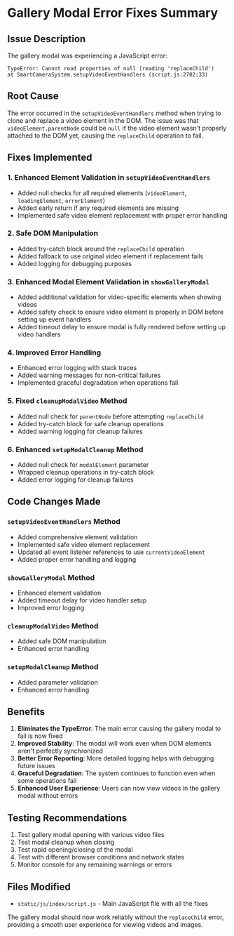 # Gallery Modal Error Fixes Summary

## Issue Description
The gallery modal was experiencing a JavaScript error:
```
TypeError: Cannot read properties of null (reading 'replaceChild')
at SmartCameraSystem.setupVideoEventHandlers (script.js:2702:33)
```

## Root Cause
The error occurred in the `setupVideoEventHandlers` method when trying to clone and replace a video element in the DOM. The issue was that `videoElement.parentNode` could be `null` if the video element wasn't properly attached to the DOM yet, causing the `replaceChild` operation to fail.

## Fixes Implemented

### 1. Enhanced Element Validation in `setupVideoEventHandlers`
- Added null checks for all required elements (`videoElement`, `loadingElement`, `errorElement`)
- Added early return if any required elements are missing
- Implemented safe video element replacement with proper error handling

### 2. Safe DOM Manipulation
- Added try-catch block around the `replaceChild` operation
- Added fallback to use original video element if replacement fails
- Added logging for debugging purposes

### 3. Enhanced Modal Element Validation in `showGalleryModal`
- Added additional validation for video-specific elements when showing videos
- Added safety check to ensure video element is properly in DOM before setting up event handlers
- Added timeout delay to ensure modal is fully rendered before setting up video handlers

### 4. Improved Error Handling
- Enhanced error logging with stack traces
- Added warning messages for non-critical failures
- Implemented graceful degradation when operations fail

### 5. Fixed `cleanupModalVideo` Method
- Added null check for `parentNode` before attempting `replaceChild`
- Added try-catch block for safe cleanup operations
- Added warning logging for cleanup failures

### 6. Enhanced `setupModalCleanup` Method
- Added null check for `modalElement` parameter
- Wrapped cleanup operations in try-catch block
- Added error logging for cleanup failures

## Code Changes Made

### `setupVideoEventHandlers` Method
- Added comprehensive element validation
- Implemented safe video element replacement
- Updated all event listener references to use `currentVideoElement`
- Added proper error handling and logging

### `showGalleryModal` Method
- Enhanced element validation
- Added timeout delay for video handler setup
- Improved error logging

### `cleanupModalVideo` Method
- Added safe DOM manipulation
- Enhanced error handling

### `setupModalCleanup` Method
- Added parameter validation
- Enhanced error handling

## Benefits
1. **Eliminates the TypeError**: The main error causing the gallery modal to fail is now fixed
2. **Improved Stability**: The modal will work even when DOM elements aren't perfectly synchronized
3. **Better Error Reporting**: More detailed logging helps with debugging future issues
4. **Graceful Degradation**: The system continues to function even when some operations fail
5. **Enhanced User Experience**: Users can now view videos in the gallery modal without errors

## Testing Recommendations
1. Test gallery modal opening with various video files
2. Test modal cleanup when closing
3. Test rapid opening/closing of the modal
4. Test with different browser conditions and network states
5. Monitor console for any remaining warnings or errors

## Files Modified
- `static/js/index/script.js` - Main JavaScript file with all the fixes

The gallery modal should now work reliably without the `replaceChild` error, providing a smooth user experience for viewing videos and images. 